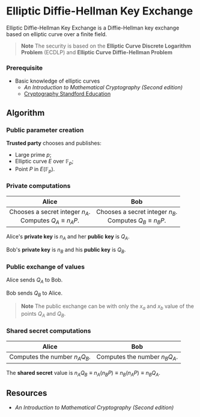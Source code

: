 # Elliptic Diffie-Hellman Key Exchange

Elliptic Diffie-Hellman Key Exchange is a Diffie-Hellman key exchange based on elliptic curve over a finite field.

> **Note** The security is based on the **Elliptic Curve Discrete Logarithm Problem** (ECDLP) and **Elliptic Curve Diffie-Hellman Problem**

### Prerequisite
- Basic knowledge of elliptic curves
    - *An Introduction to Mathematical Cryptography (Second edition)*
    - [Cryptography Standford Education](https://web.archive.org/web/20220412170936/https://crypto.stanford.edu/pbc/notes/elliptic/)

## Algorithm

### Public parameter creation

**Trusted party** chooses and publishes:
- Large prime $p$;
- Elliptic curve $E$ over $\mathbb{F}_p$;
- Point $P$ in $E(\mathbb{F}_p)$.

### Private computations

|                        Alice                        |                         Bob                         |
|:---------------------------------------------------:|:---------------------------------------------------:|
| Chooses a secret integer $n_A$. <br/> Computes $Q_A \equiv n_AP$. | Chooses a secret integer $n_B$. <br/> Computes $Q_B \equiv n_BP$. |

Alice's **private key** is $n_A$ and her **public key** is $Q_A$.

Bob's **private key** is $n_B$ and his **public key** is $Q_B$.

### Public exchange of values

Alice sends $Q_A$ to Bob.

Bob sends $Q_B$ to Alice.

> **Note** The public exchange can be with only the $x_a$ and $x_b$ value of the points $Q_A$ and $Q_B$.

### Shared secret computations

|              Alice              |               Bob              |
|:-------------------------------:|:------------------------------:|
| Computes the number $n_AQ_B$. | Computes the number $n_BQ_A$. |

The **shared secret** value is $n_AQ_B \equiv n_A(n_BP) \equiv n_B(n_AP) \equiv n_BQ_A$.

## Resources

- *An Introduction to Mathematical Cryptography (Second edition)*